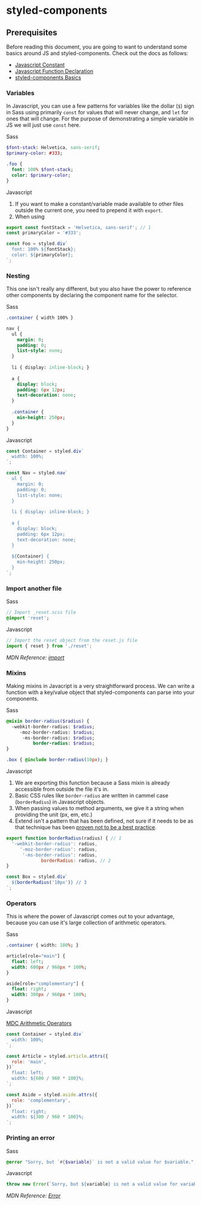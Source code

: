 # styled-components

## Prerequisites

Before reading this document, you are going to want to understand some basics around JS and styled-components. Check out the docs as follows:

* [Javascript Constant](https://developer.mozilla.org/en-US/docs/Web/JavaScript/Reference/Statements/const)
* [Javascript Function Declaration](https://developer.mozilla.org/en-US/docs/Web/JavaScript/Reference/Statements/function)
* [styled-components Basics](https://www.styled-components.com/docs/basics#getting-started)

### Variables

In Javascript, you can use a few patterns for variables like the dollar (`$`) sign in Sass using primarily `const` for values that will never change, and `let` for ones that will change. For the purpose of demonstrating a simple variable in JS we will just use `const` here.

Sass
```sass
$font-stack: Helvetica, sans-serif;
$primary-color: #333;

.foo {
  font: 100% $font-stack;
  color: $primary-color;
}
```

Javascript

1. If you want to make a constant/variable made available to other files outside the current one, you need to prepend it with `export`.
2. When using 

```js
export const fontStack = 'Helvetica, sans-serif'; // 1
const primaryColor = '#333';

const Foo = styled.div`
  font: 100% ${fontStack};
  color: ${primaryColor};
`;
```

### Nesting
This one isn't really any different, but you also have the power to reference other components by declaring the component name for the selector.

Sass
```sass
.container { width 100% }

nav {
  ul {
    margin: 0;
    padding: 0;
    list-style: none;
  }
  
  li { display: inline-block; }
  
  a {
    display: block;
    padding: 6px 12px;
    text-decoration: none;
  }
  
  .container {
    min-height: 250px;
  }
}
```

Javascript
```js
const Container = styled.div`
  width: 100%;
`;

const Nav = styled.nav`
  ul {
    margin: 0;
    padding: 0;
    list-style: none;
  }
  
  li { display: inline-block; }
  
  a {
    display: block;
    padding: 6px 12px;
    text-decoration: none;
  }
  
  ${Container} {
    min-height: 250px;
  }
`;
```

### Import another file

Sass
```sass
// Import _reset.scss file
@import 'reset';
```

Javascript
```js
// Import the reset object from the reset.js file
import { reset } from './reset';
```
*MDN Reference: [import](https://developer.mozilla.org/en-US/docs/Web/JavaScript/Reference/Statements/import)*

### Mixins

Making mixins in Javacript is a very straightforward process. We can write a function with a key/value object that styled-components can parse into your components.

Sass
```sass
@mixin border-radius($radius) {
  -webkit-border-radius: $radius;
     -moz-border-radius: $radius;
      -ms-border-radius: $radius;
          border-radius: $radius;
}

.box { @include border-radius(10px); }
```

Javascript

1. We are exporting this function because a Sass mixin is already accessible from outside the file it's in.
2. Basic CSS rules like `border-radius` are written in cammel case (`borderRadius`) in Javascript objects.
3. When passing values to method arguments, we give it a string when providing the unit (px, em, etc.)
4. Extend isn't a pattern that has been defined, not sure if it needs to be as that technique has been [proven not to be a best practice](https://www.sitepoint.com/avoid-sass-extend/).

```js
export function borderRadius(radius) { // 1
  '-webkit-border-radius': radius,
     '-moz-border-radius': radius,
      '-ms-border-radius': radius,
             borderRadius: radius, // 2
}

const Box = styled.div`
  ${borderRadius('10px')} // 3
`;
```

### Operators

This is where the power of Javascript comes out to your advantage, because you can use it's large collection of arithmetic operators.

Sass
```sass
.container { width: 100%; }

article[role="main"] {
  float: left;
  width: 600px / 960px * 100%;
}

aside[role="complementary"] {
  float: right;
  width: 300px / 960px * 100%;
}
```

Javascript

[MDC Arithmetic Operators](https://developer.mozilla.org/en-US/docs/Web/JavaScript/Reference/Operators/Arithmetic_Operators)

```js
const Container = styled.div`
  width: 100%;
`;

const Article = styled.article.attrs({
  role: 'main',
})`
  float: left;
  width: ${600 / 960 * 100}%;
`;

const Aside = styled.aside.attrs({
  role: 'complementary',
})`
  float: right;
  width: ${300 / 960 * 100}%;
`;
```

### Printing an error

Sass
```sass
@error "Sorry, but `#{$variable}` is not a valid value for $variable.";
```

Javascript
```js
throw new Error(`Sorry, but ${variable} is not a valid value for variable.`);
```
*MDN Reference: [Error](https://developer.mozilla.org/en-US/docs/Web/JavaScript/Reference/Global_Objects/Error)*
